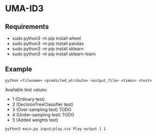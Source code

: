 # UMA-ID3

## Requirements
* sudo python3 -m pip install wheel
* sudo python3 -m pip install pandas
* sudo python3 -m pip install sklearn
* sudo python3 -m pip install sklearn-learn

## Example
```
python <filename> <predicted_atribute> <output_file> <times> <test>
```
Available test values:
* 1 (Ordinary test)
* 2 (DecisionTreeClassifier test)
* 3 (Over-sampling test) TODO
* 4 (Under-sampling test) TODO
* 5 (Added weights test)

```
python3 main.py input/play.csv Play output 1 1
```
